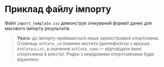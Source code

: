 # Приклад файлу імпорту

Файл `import_template.csv` демонструє очікуваний формат даних для масового імпорту результатів.

> **Увага:** до імпорту приймаються лише зареєстровані спортсмени. Стовпець `athlete_id`
> повинен містити ідентифікатор з аркуша `AthletesList`, а значення `athlete_name` —
> відповідати імені спортсмена в реєстрі. Рядки з невідомими спортсменами буде відхилено.
